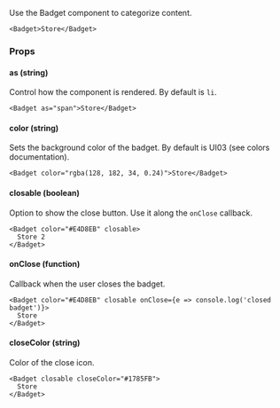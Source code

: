 Use the Badget component to categorize content.

```react
<Badget>Store</Badget>
```

### Props

#### **as** (string)

Control how the component is rendered. By default is `li`.

```react
<Badget as="span">Store</Badget>
```

#### **color** (string)

Sets the background color of the badget. By default is UI03 (see colors documentation).

```react
<Badget color="rgba(128, 182, 34, 0.24)">Store</Badget>
```

#### **closable** (boolean)

Option to show the close button. Use it along the `onClose` callback.

```react
<Badget color="#E4D8EB" closable>
  Store 2
</Badget>
```

#### **onClose** (function)

Callback when the user closes the badget.

```react
<Badget color="#E4D8EB" closable onClose={e => console.log('closed badget')}>
  Store
</Badget>
```

#### **closeColor** (string)

Color of the close icon.

```react
<Badget closable closeColor="#1785FB">
  Store
</Badget>
```
